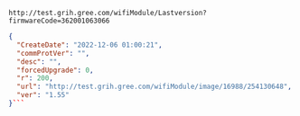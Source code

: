 `http://test.grih.gree.com/wifiModule/Lastversion?firmwareCode=362001063066`

```json
{
  "CreateDate": "2022-12-06 01:00:21",
  "commProtVer": "",
  "desc": "",
  "forcedUpgrade": 0,
  "r": 200,
  "url": "http://test.grih.gree.com/wifiModule/image/16988/254130648",
  "ver": "1.55"
}```